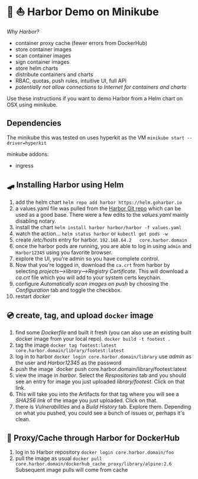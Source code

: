 # 🚢 ⛵ Harbor Demo on Minikube

_Why Harbor?_

* container proxy cache (fewer errors from DockerHub)
* store container images
* scan container images
* sign container images
* store helm charts
* distribute containers and charts
* RBAC, quotas, push rules, intuitive UI, full API
* *potentially not allow connections to Internet for containers and charts*

Use these instructions if you want to demo Harbor from a Helm chart on OSX using minikube.

## Dependencies

The minikube this was tested on uses hyperkit as the VM `minikube start --driver=hyperkit`

minkube addons:

* ingress

## 🛹 Installing Harbor using Helm

1. add the helm chart
    `helm repo add harbor https://helm.goharbor.io`
1. a values.yaml file was pulled from the [Harbor Git repo](https://github.com/goharbor/harbor) which can be used as a good base. There were a few edits to the _values.yaml_ mainly disabling notary.
1. install the chart
    `helm install harbor harbor/harbor -f values.yaml`
1. watch the action...
    `helm status harbor`
    or
    `kubectl get pods -w`
1. create */etc/hosts* entry for harbor.
    `192.168.64.2   core.harbor.domain`
1. once the harbor pods are running, you are able to log in using `admin` and `Harbor12345` using you favorite browser.
1. explore the UI, you're admin so you have complete control.
1. Now that you're logged in, download the `ca.crt` from harbor by selecting _projects-->library-->Registry Certificate_. This will download a _ca.crt_ file which you will add to your system certs keychain.
1. configure _Automatically scan images on push_ by choosing the _Configuration_ tab and toggle the checkbox.
1. restart *docker*

## 💿 create, tag, and upload `docker` image

1. find some _Dockerfile_ and built it fresh (you can also use an existing built docker image from your local repo).
    `docker build -t footest .`
1. tag the image
    `docker tag footest:latest core.harbor.domain/library/footest:latest`
1. log in to harbor
    `docker login core.harbor.domain/library`
    use _admin_ as the user and _Harbor12345_ as the password
1. push the image
    `docker push core.harbor.domain/library/footest:latest
1. view the image in _harbor_. Select the _Respositories_ tab and you should see an entry for image you just uploaded *library/footest*. Click on that link.
1. This will take you into the Artifacts for that tag where you will see a *SHA256 link* of the image you just uploaded. Click on that.
1. there is _Vulnerabilities_ and a _Build History_ tab. Explore them. Depending on what you pushed, you could see a bunch of issues or, perhaps it's clean.

## 🥥 Proxy/Cache through Harbor for DockerHub

1. log in to Harbor repository
    `docker login core.harbor.domain/foo`
1. pull the image as usual
    `docker pull core.harbor.domain/dockerhub_cache_proxy/library/alpine:2.6`
Subsequent image pulls will come from cache
